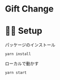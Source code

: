 # Gift Change

# 🏃‍♀️ Setup

パッケージのインストール
```
yarn install
```
ローカルで動かす
```
yarn start
```
<!-- github-cli -->
